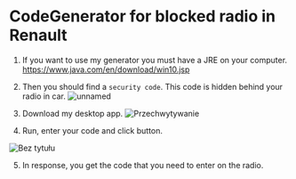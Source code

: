 # CodeGenerator for blocked radio in Renault

1. If you want to use my generator you must have a JRE on your computer. https://www.java.com/en/download/win10.jsp

2. Then you should find a `security code`. This code is hidden behind your radio in car.
![unnamed](https://user-images.githubusercontent.com/46246339/60384202-43c2b700-9a7b-11e9-8dc8-9049cc153777.jpg)

3. Download my desktop app.
![Przechwytywanie](https://user-images.githubusercontent.com/46246339/60384315-6903f500-9a7c-11e9-8343-a0bfa6a28ec6.PNG)

4. Run, enter your code and click button.

![Bez tytułu](https://user-images.githubusercontent.com/46246339/60384242-b6cc2d80-9a7b-11e9-9af1-919e71cf9f91.png)

5. In response, you get the code that you need to enter on the radio.
